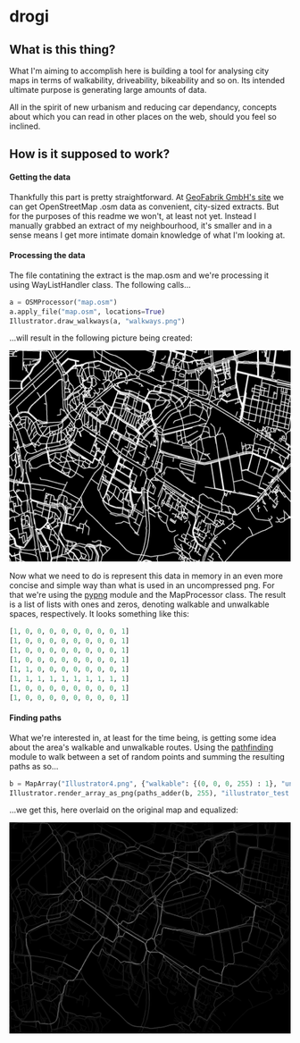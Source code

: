 # drogi

## What is this thing?

What I'm aiming to accomplish here is building a tool for analysing city maps in terms of walkability, driveability, bikeability and so on. Its intended ultimate purpose is generating large amounts of data.

All in the spirit of new urbanism and reducing car dependancy, concepts about which you can read in other places on the web, should you feel so inclined.

## How is it supposed to work?

#### Getting the data

Thankfully this part is pretty straightforward. At [GeoFabrik GmbH's site](https://download.geofabrik.de/) we can get OpenStreetMap .osm data as convenient, city-sized extracts. But for the purposes of this readme we won't, at least not yet. Instead I manually grabbed an extract of my neighbourhood, it's smaller and in a sense means I get more intimate domain knowledge of what I'm looking at.

#### Processing the data

The file contatining the extract is the map.osm and we're processing it using WayListHandler class. The following calls...

```python
a = OSMProcessor("map.osm")
a.apply_file("map.osm", locations=True)
Illustrator.draw_walkways(a, "walkways.png")
```
...will result in the following picture being created:

![extracted walkways](img/rendered_walkways01_inverted.png)



Now what we need to do is represent this data in memory in an even more concise and simple way than what is used in an uncompressed png. For that we're using the [pypng](https://pythonhosted.org/pypng/index.html) module and the MapProcessor class. The result is a list of lists with ones and zeros, denoting walkable and unwalkable spaces, respectively. It looks something like this:

```python
[1, 0, 0, 0, 0, 0, 0, 0, 0, 1]
[1, 0, 0, 0, 0, 0, 0, 0, 0, 1]
[1, 0, 0, 0, 0, 0, 0, 0, 0, 1]
[1, 0, 0, 0, 0, 0, 0, 0, 0, 1]
[1, 1, 0, 0, 0, 0, 0, 0, 0, 1]
[1, 1, 1, 1, 1, 1, 1, 1, 1, 1]
[1, 0, 0, 0, 0, 0, 0, 0, 0, 1]
[1, 0, 0, 0, 0, 0, 0, 0, 0, 1]
```

#### Finding paths

What we're interested in, at least for the time being, is getting some idea about the area's walkable and unwalkable routes. Using the [pathfinding](https://github.com/brean/python-pathfinding) module to walk between a set of random points and summing the resulting paths as so...

```python
b = MapArray("Illustrator4.png", {"walkable": {(0, 0, 0, 255) : 1}, "unwalkable": {(255, 255, 255, 255) : 0}})
Illustrator.render_array_as_png(paths_adder(b, 255), "illustrator_test.png", 8)
```

...we get this, here overlaid on the original map and equalized:

![rendered paths](img/255_overlaid.png)

